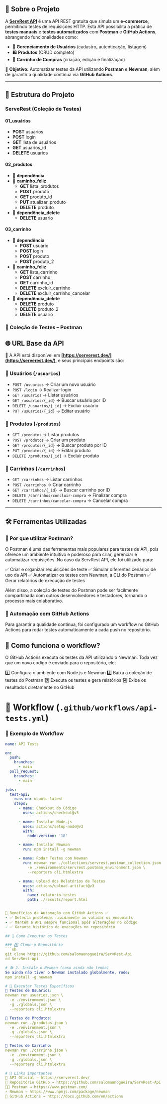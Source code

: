## 📌 Sobre o Projeto  

A **[ServRest API](https://serverest.dev/)** é uma API REST gratuita que simula um **e-commerce**, permitindo testes de requisições HTTP. Esta API possibilita a prática de **testes manuais** e **testes automatizados** com **Postman** e **GitHub Actions**, abrangendo funcionalidades como:  

- 📌 **Gerenciamento de Usuários** (cadastro, autenticação, listagem)  
- 🛍️ **Produtos** (CRUD completo)  
- 🛒 **Carrinho de Compras** (criação, edição e finalização)  

📢 **Objetivo:** Automatizar testes da API utilizando **Postman** e **Newman**, além de garantir a qualidade contínua via **GitHub Actions**.  

---

## 📂 Estrutura do Projeto

### ServeRest (Coleção de Testes)

#### 01_usuários
- **POST** usuarios  
- **POST** login  
- **GET** lista de usuários  
- **GET** usuarios_id  
- **DELETE** usuarios  

#### 02_produtos
- 📁 **dependência**  
- 📁 **caminho_feliz**  
  - **GET** lista_produtos  
  - **POST** produto  
  - **GET** produto_id  
  - **PUT** atualizar_produto  
  - **DELETE** produto  
- 📁 **dependência_delete**  
  - **DELETE** usuario  

#### 03_carrinho
- 📁 **dependência**  
  - **POST** usuário  
  - **POST** login  
  - **POST** produto  
  - **POST** produto_2  
- 📁 **caminho_feliz**  
  - **GET** lista_carrinho  
  - **POST** carrinho  
  - **GET** carrinho_id  
  - **DELETE** excluir_carrinho  
  - **DELETE** excluir_carrinho_cancelar  
- 📁 **dependência_delete**  
  - **DELETE** produto  
  - **DELETE** produto_2  
  - **DELETE** usuario  


### 🔹 **Coleção de Testes – Postman**  

## 🌐 URL Base da API  

📌 A API está disponível em **[https://serverest.dev/](https://serverest.dev/)**, e seus principais endpoints são:  

### 🔹 Usuários (`/usuarios`)  
- `POST /usuarios` → Criar um novo usuário  
- `POST /login` → Realizar login  
- `GET /usuarios` → Listar usuários  
- `GET /usuarios/{_id}` → Buscar usuário por ID  
- `DELETE /usuarios/{_id}` → Excluir usuário  
- `PUT /usuarios/{_id}` → Editar usuário  

### 🔹 Produtos (`/produtos`)  
- `GET /produtos` → Listar produtos  
- `POST /produtos` → Criar um produto  
- `GET /produtos/{_id}` → Buscar produto por ID  
- `PUT /produtos/{_id}` → Editar produto  
- `DELETE /produtos/{_id}` → Excluir produto  

### 🔹 Carrinhos (`/carrinhos`)  
- `GET /carrinhos` → Listar carrinhos  
- `POST /carrinhos` → Criar carrinho  
- `GET /carrinhos/{_id}` → Buscar carrinho por ID  
- `DELETE /carrinhos/concluir-compra` → Finalizar compra  
- `DELETE /carrinhos/cancelar-compra` → Cancelar compra  

---

## 🛠️ Ferramentas Utilizadas  

### 📌 Por que utilizar Postman?
O Postman é uma das ferramentas mais populares para testes de API, pois oferece um ambiente intuitivo e poderoso para criar, gerenciar e automatizar requisições. No caso da ServRest API, ele foi utilizado para:

✅ Criar e organizar requisições de teste
✅ Simular diferentes cenários de uso da API
✅ Automatizar os testes com Newman, a CLI do Postman
✅ Gerar relatórios de execução de testes

Além disso, a coleção de testes do Postman pode ser facilmente compartilhada com outros desenvolvedores e testadores, tornando o processo mais colaborativo.

### 🚀 Automação com GitHub Actions  

Para garantir a qualidade contínua, foi configurado um workflow no GitHub Actions para rodar testes automaticamente a cada push no repositório.

## 📜 Como funciona o workflow?
O GitHub Actions executa os testes da API utilizando o Newman. Toda vez que um novo código é enviado para o repositório, ele:

1️⃣ Configura o ambiente com Node.js e Newman
2️⃣ Baixa a coleção de testes do Postman
3️⃣ Executa os testes e gera relatórios
4️⃣ Exibe os resultados diretamente no GitHub

# 📜 Workflow (`.github/workflows/api-tests.yml`)  

### 📄 Exemplo de Workflow  
```yaml
name: API Tests

on:
  push:
    branches:
      - main
  pull_request:
    branches:
      - main

jobs:
  test-api:
    runs-on: ubuntu-latest
    steps:
      - name: Checkout do Código
        uses: actions/checkout@v3

      - name: Instalar Node.js
        uses: actions/setup-node@v3
        with:
          node-version: '18'

      - name: Instalar Newman
        run: npm install -g newman

      - name: Rodar Testes com Newman
        run: newman run ./collections/servrest.postman_collection.json \
          -e ./environments/servrest.postman_environment.json \
          --reporters cli,htmlextra

      - name: Upload dos Relatórios de Testes
        uses: actions/upload-artifact@v3
        with:
          name: relatorio-testes
          path: ./results/report.html


📌 Benefícios da Automação com GitHub Actions ✅
- ✅ Detecta problemas rapidamente ao validar os endpoints  
- ✅ Mantém a API sempre funcional após alterações no código  
- ✅ Garante histórico de execuções no repositório  

## 🚀 Como Executar os Testes  

### 1️⃣ Clone o Repositório  
```sh
git clone https://github.com/salomaonogueira/ServRest-Api  
cd ServRest-Api  

# 🛠️ 2. Instale o Newman (caso ainda não tenha)
Se ainda não tiver o Newman instalado globalmente, rode:
npm install -g newman

# 📝 Executar Testes Específicos
🔹 Testes de Usuários:
newman run usuarios.json \
  -e ./environment.json \
  -g ./globals.json \
  --reporters cli,htmlextra

🔹 Testes de Produtos:
newman run ./produtos.json \
  -e ./environment.json \
  -g ./globals.json \
  --reporters cli,htmlextra

🔹 Testes de Carrinho:
newman run ./carrinho.json \
  -e ./environment.json \
  -g ./globals.json \
  --reporters cli,htmlextra

# 🔗 Links Importantes
📌 API Oficial → https://serverest.dev/
📂 Repositório GitHub → https://github.com/salomaonogueira/ServRest-Api
🧑‍💻 Postman → https://www.postman.com/
⚡ Newman → https://www.npmjs.com/package/newman
🔧 GitHub Actions → https://docs.github.com/en/actions
